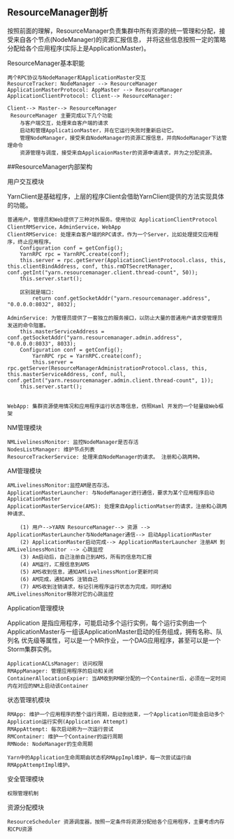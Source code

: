 ## ResourceManager剖析
按照前面的理解，ResourceManager负责集群中所有资源的统一管理和分配，接受来自各个节点(NodeManager)的资源汇报信息，
并将这些信息按照一定的策略分配给各个应用程序(实际上是ApplicationMaster)。

ResourceManager基本职能

    两个RPC协议与NodeManager和ApplicationMaster交互
    ResourceTracker: NodeManager --> ResourceManager
    ApplicationMasterProtocol: AppMaster --> ResourceManager
    ApplicationClientProtocol: Client--> ResourceManager: 
    
    Client--> Master--> ResourceManager
     ResourceManager 主要完成以下几个功能
        与客户端交互，处理来自客户端的请求
        启动和管理ApplicationMaster，并在它运行失败时重新启动它。
        管理NodeManager，接受来自NodeManager的资源汇报信息，并向NodeManager下达管理命令
        资源管理与调度，接受来自ApplicaionMaster的资源申请请求，并为之分配资源。

##ResourceManager内部架构

用户交互模块

YarnClient是基础程序，上层的程序Client会借助YarnClient提供的方法实现具体的功能。

    普通用户，管理员和Web提供了三种对外服务。使用协议 ApplicationClientProtocol
    ClientRMService，AdminService，WebApp
    ClientRMService: 处理来自客户端的RPC请求，作为一个Server，比如处理提交应用程序，终止应用程序。
        Configuration conf = getConfig();
        YarnRPC rpc = YarnRPC.create(conf);
        this.server = rpc.getServer(ApplicationClientProtocol.class, this, this.clientBindAddress, conf, this.rmDTSecretManager, conf.getInt("yarn.resourcemanager.client.thread-count", 50));
        this.server.start();
        
        区别就是端口:
            return conf.getSocketAddr("yarn.resourcemanager.address", "0.0.0.0:8032", 8032);
    
    AdminService: 为管理员提供了一套独立的服务接口，以防止大量的普通用户请求使管理员发送的命令阻塞。
        this.masterServiceAddress = conf.getSocketAddr("yarn.resourcemanager.admin.address", "0.0.0.0:8033", 8033);
        Configuration conf = getConfig();
            YarnRPC rpc = YarnRPC.create(conf);
            this.server = rpc.getServer(ResourceManagerAdministrationProtocol.class, this, this.masterServiceAddress, conf, null, conf.getInt("yarn.resourcemanager.admin.client.thread-count", 1));
        this.server.start();
        
    
    WebApp: 集群资源使用情况和应用程序运行状态等信息，仿照Haml 开发的一个轻量级Web框架

NM管理模块

    NMLivelinessMonitor: 监控NodeManager是否存活
    NodesListManager: 维护节点列表
    ResourceTrackerService: 处理来自NodeManager的请求。 注册和心跳两种。
    
AM管理模块

    AMLivelinessMonitor:监控AM是否存活。
    ApplicationMasterLauncher: 与NodeManager进行通信，要求为某个应用程序启动ApplicationMaster
    ApplicationMasterService(AMS): 处理来自ApplictionMatser的请求，注册和心跳两种请求、
        
        (1) 用户-->YARN ResourceManager--> 资源 --> ApplicationMasterLauncher与NodeManager通信--> 启动ApplicationMaster
        (2) ApplicationMaster启动完成--> ApplicationMasterLauncher 注册AM 到AMLivelinessMonitor --> 心跳监控
        (3) Am启动后，自己注册自己到AMS，所有的信息均汇报
        (4) AM运行，汇报信息到AMS
        (5) AMS收到信息，通知AMlivelinessMontior更新时间
        (6) AM完成，通知AMS 注销自己
        (7) AMS收到注销请求，标记引用程序运行状态为完成，同时通知AMLivelinessMonitor移除对它的心跳监控
        
    

Application管理模块

Application 是指应用程序，可能启动多个运行实例，每个运行实例由一个ApplicationMaster与一组该ApplicationMaster启动的任务组成，拥有名称、队列名
优先级等属性，可以是一个MR作业，一个DAG应用程序，甚至可以是一个Storm集群实例。

    ApplicationACLsManager: 访问权限
    RMAppManager: 管理应用程序的启动和关闭
    ContainerAllocationExpier: 当AM收到RM新分配的一个Container后，必须在一定时间内在对应的NM上启动该Container
 
状态管理机模块

    RMApp: 维护一个应用程序的整个运行周期，启动到结束，一个Application可能会启动多个Application运行实例(Application Attempt)
    RMAppAttempt: 每次启动称为一次运行尝试
    RMContainer: 维护一个Container的运行周期
    RMNode: NodeManager的生命周期
    
    Yarn中的Application生命周期由状态机RMAppImpl维护，每一次尝试运行由 RMAppAttemptImpl维护。
    
安全管理模块

    权限管理机制
资源分配模块

    ResourceScheduler 资源调度器，按照一定条件将资源分配给各个应用程序，主要考虑内存和CPU资源

